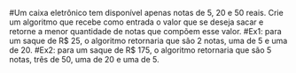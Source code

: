 #Um caixa eletrônico tem disponível apenas notas de 5, 20 e 50 reais. Crie um algoritmo que recebe como entrada o valor que se deseja sacar e retorne a menor quantidade de notas que compõem esse valor.
#Ex1: para um saque de R$ 25, o algoritmo retornaria que são 2 notas, uma de 5 e uma de 20.
#Ex2: para um saque de R$ 175, o algoritmo retornaria que são 5 notas, três de 50, uma de 20 e uma de 5.
